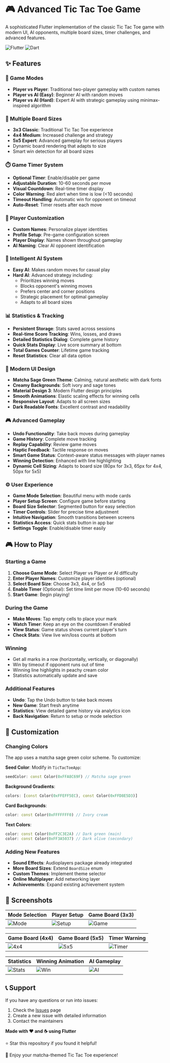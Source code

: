 # 🎮 Advanced Tic Tac Toe Game

A sophisticated Flutter implementation of the classic Tic Tac Toe game with modern UI, AI opponents, multiple board sizes, timer challenges, and advanced features.

![Flutter](https://img.shields.io/badge/Flutter-02569B?style=for-the-badge&logo=flutter&logoColor=white)
![Dart](https://img.shields.io/badge/Dart-0175C2?style=for-the-badge&logo=dart&logoColor=white)

## ✨ Features

### 🎯 Game Modes
- **Player vs Player**: Traditional two-player gameplay with custom names
- **Player vs AI (Easy)**: Beginner AI with random moves
- **Player vs AI (Hard)**: Expert AI with strategic gameplay using minimax-inspired algorithm

### 📏 Multiple Board Sizes
- **3x3 Classic**: Traditional Tic Tac Toe experience
- **4x4 Medium**: Increased challenge and strategy
- **5x5 Expert**: Advanced gameplay for serious players
- Dynamic board rendering that adapts to size
- Smart win detection for all board sizes

### ⏱️ Game Timer System
- **Optional Timer**: Enable/disable per game
- **Adjustable Duration**: 10-60 seconds per move
- **Visual Countdown**: Real-time timer display
- **Color Warning**: Red alert when time is low (<10 seconds)
- **Timeout Handling**: Automatic win for opponent on timeout
- **Auto-Reset**: Timer resets after each move

### 👥 Player Customization
- **Custom Names**: Personalize player identities
- **Profile Setup**: Pre-game configuration screen
- **Player Display**: Names shown throughout gameplay
- **AI Naming**: Clear AI opponent identification

### 🤖 Intelligent AI System
- **Easy AI**: Makes random moves for casual play
- **Hard AI**: Advanced strategy including:
  - Prioritizes winning moves
  - Blocks opponent's winning moves
  - Prefers center and corner positions
  - Strategic placement for optimal gameplay
  - Adapts to all board sizes

### 📊 Statistics & Tracking
- **Persistent Storage**: Stats saved across sessions
- **Real-time Score Tracking**: Wins, losses, and draws
- **Detailed Statistics Dialog**: Complete game history
- **Quick Stats Display**: Live score summary at bottom
- **Total Games Counter**: Lifetime game tracking
- **Reset Statistics**: Clear all data option

### 🎨 Modern UI Design
- **Matcha Sage Green Theme**: Calming, natural aesthetic with dark fonts
- **Creamy Backgrounds**: Soft ivory and sage tones
- **Material Design 3**: Modern Flutter design principles
- **Smooth Animations**: Elastic scaling effects for winning cells
- **Responsive Layout**: Adapts to all screen sizes
- **Dark Readable Fonts**: Excellent contrast and readability

### 🎮 Advanced Gameplay
- **Undo Functionality**: Take back moves during gameplay
- **Game History**: Complete move tracking
- **Replay Capability**: Review game moves
- **Haptic Feedback**: Tactile response on moves
- **Smart Game Status**: Context-aware status messages with player names
- **Winning Detection**: Enhanced with line highlighting
- **Dynamic Cell Sizing**: Adapts to board size (80px for 3x3, 65px for 4x4, 50px for 5x5)

### ⚙️ User Experience
- **Game Mode Selection**: Beautiful menu with mode cards
- **Player Setup Screen**: Configure game before starting
- **Board Size Selector**: Segmented button for easy selection
- **Timer Controls**: Slider for precise time adjustment
- **Intuitive Navigation**: Smooth transitions between screens
- **Statistics Access**: Quick stats button in app bar
- **Settings Toggle**: Enable/disable timer easily


## 🎮 How to Play

### Starting a Game

1. **Choose Game Mode**: Select Player vs Player or AI difficulty
2. **Enter Player Names**: Customize player identities (optional)
3. **Select Board Size**: Choose 3x3, 4x4, or 5x5
4. **Enable Timer** (Optional): Set time limit per move (10-60 seconds)
5. **Start Game**: Begin playing!

### During the Game

- **Make Moves**: Tap empty cells to place your mark
- **Watch Timer**: Keep an eye on the countdown if enabled
- **View Status**: Game status shows current player's turn
- **Check Stats**: View live win/loss counts at bottom

### Winning

- Get all marks in a row (horizontally, vertically, or diagonally)
- Win by timeout if opponent runs out of time
- Winning line highlights in peachy cream color
- Statistics automatically update and save

### Additional Features

- **Undo**: Tap the Undo button to take back moves
- **New Game**: Start fresh anytime
- **Statistics**: View detailed game history via analytics icon
- **Back Navigation**: Return to setup or mode selection


## 🎨 Customization

### Changing Colors

The app uses a matcha sage green color scheme. To customize:

**Seed Color**: Modify in `TicTacToeApp`:
```dart
seedColor: const Color(0xFFA8C69F) // Matcha sage green
```

**Background Gradients**:
```dart
colors: [const Color(0xFFEFF5EC), const Color(0xFFD8E5D3)]
```

**Card Backgrounds**:
```dart
color: const Color(0xFFFFFFF0) // Ivory cream
```

**Text Colors**:
```dart
color: const Color(0xFF2C3E2A) // Dark green (main)
color: const Color(0xFF3A5037) // Dark olive (secondary)
```

### Adding New Features

- **Sound Effects**: Audioplayers package already integrated
- **More Board Sizes**: Extend `BoardSize` enum
- **Custom Themes**: Implement theme selector
- **Online Multiplayer**: Add networking layer
- **Achievements**: Expand existing achievement system

## 📱 Screenshots

| Mode Selection | Player Setup | Game Board (3x3) |
|----------------|--------------|------------------|
| ![Mode](screenshots/mode-selection.png) | ![Setup](screenshots/player-setup.png) | ![Game](screenshots/game-3x3.png) |

| Game Board (4x4) | Game Board (5x5) | Timer Warning |
|------------------|------------------|---------------|
| ![4x4](screenshots/game-4x4.png) | ![5x5](screenshots/game-5x5.png) | ![Timer](screenshots/timer-warning.png) |

| Statistics | Winning Animation | AI Gameplay |
|------------|-------------------|-------------|
| ![Stats](screenshots/statistics.png) | ![Win](screenshots/winning.png) | ![AI](screenshots/ai-game.png) |


## 📞 Support

If you have any questions or run into issues:

1. Check the [Issues](https://github.com/kanizadev/p002/issues) page
2. Create a new issue with detailed information
3. Contact the maintainers



**Made with ❤️ and ☕ using Flutter**

⭐ Star this repository if you found it helpful!

🍵 Enjoy your matcha-themed Tic Tac Toe experience!
